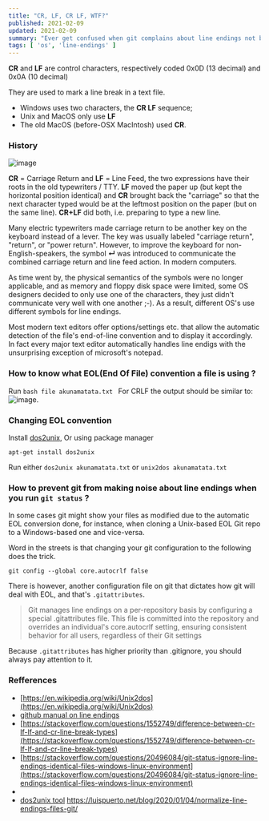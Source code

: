 ```yaml
---
title: "CR, LF, CR LF, WTF?"
published: 2021-02-09
updated: 2021-02-09
summary: "Ever get confused when git complains about line endings not being normalized? In this article I explain what are the different types of line endings how to prevent git from making noise about them."
tags: [ 'os', 'line-endings' ]
---
```


__CR__ and __LF__ are control characters, respectively coded 0x0D (13 decimal) and 0x0A (10 decimal)

They are used to mark a line break in a text file. 
 - Windows uses two characters, the __CR LF__ sequence;
 - Unix and MacOS only use __LF__
 - The old MacOS (before-OSX MacIntosh) used __CR__.

### History
![image](https://www.londontypewriters.co.uk/wp-content/uploads/2016/08/Working-Imperial-Litton-200-Manual-Typewriter-Light-Blue-London-Typewriters-1.jpg)

__CR__ = Carriage Return and __LF__ = Line Feed, the two expressions have their roots in the old typewriters / TTY. __LF__ moved the paper up (but kept the horizontal position identical) and __CR__ brought back the "carriage" so that the next character typed would be at the leftmost position on the paper (but on the same line). __CR+LF__ did both, i.e. preparing to type a new line.

Many electric typewriters made carriage return to be another key on the keyboard instead of a lever. The key was usually labeled "carriage return", "return", or "power return". However, to improve the keyboard for non-English-speakers, the symbol __↵__ was introduced to communicate the combined carriage return and line feed action.
In modern computers.

As time went by, the physical semantics of the symbols were no longer applicable, and as memory and floppy disk space were limited, some OS designers decided to only use one of the characters, they just didn't communicate very well with one another ;-). As a result, different OS's use different symbols for line endings.

Most modern text editors offer options/settings etc. that allow the automatic detection of the file's end-of-line convention and to display it accordingly. In fact every major text editor automatically handles line endigs with the unsurprising exception of microsoft's notepad.

### How to know what EOL(End Of File) convention a file is using ?
Run ```bash
    file akunamatata.txt
    ```
For  CRLF the output should be similar to: 
![image](https://i.ibb.co/yf6JC0w/Selection-075.png).

### Changing EOL convention
Install [dos2unix](https://waterlan.home.xs4all.nl/dos2unix.html), Or using package manager

    apt-get install dos2unix
    
Run either `dos2unix akunamatata.txt` or `unix2dos akunamatata.txt`


### How to prevent git from making noise about line endings when you run `git status` ?

In some cases git might show your files as modified due to the automatic EOL conversion done, for instance, when cloning a Unix-based EOL Git repo to a Windows-based one and vice-versa.

Word in the streets is that changing your git configuration to the following does the trick.

    git config --global core.autocrlf false
        
        
There is however, another configuration file on git that dictates how git will deal with EOL, and that's `.gitattributes`.

 > Git manages line endings on a per-repository basis by configuring a special .gitattributes file. This file is committed into the repository and overrides an individual's core.autocrlf setting, ensuring consistent behavior for all users, regardless of their Git settings
 
 Because `.gitattributes` has higher priority than .gitignore, you should always pay attention to it.
 
 
 
 ### Refferences
- [https://en.wikipedia.org/wiki/Unix2dos](https://en.wikipedia.org/wiki/Unix2dos)
- [github manual on line endings](https://help.github.com/articles/dealing-with-line-endings/)
- [https://stackoverflow.com/questions/1552749/difference-between-cr-lf-lf-and-cr-line-break-types](https://stackoverflow.com/questions/1552749/difference-between-cr-lf-lf-and-cr-line-break-types)
- [https://stackoverflow.com/questions/20496084/git-status-ignore-line-endings-identical-files-windows-linux-environment](https://stackoverflow.com/questions/20496084/git-status-ignore-line-endings-identical-files-windows-linux-environment)
- 
- [dos2unix tool](https://waterlan.home.xs4all.nl/dos2unix.html)
  https://luispuerto.net/blog/2020/01/04/normalize-line-endings-files-git/
